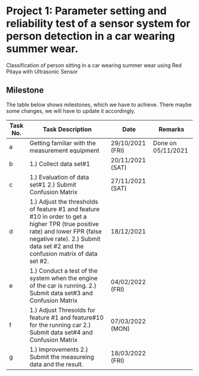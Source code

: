 # Project 1: Parameter setting and reliability test of a sensor system for person detection in a car wearing summer wear.

Classification of person sitting in a car wearing summer wear using Red Pitaya with Ultrasonic Sensor

## Milestone

The table below shows milestones, which we have to achieve. There maybe some changes, we will have to update it accordingly.

| Task No. 	| Task Description                                                                                                                              	| Date             	| Remarks 	|
|----------	|-----------------------------------------------------------------------------------------------------------------------------------------------	|------------------	|---------	|
| a        	| Getting familiar with the measurement equipment                                                                                               	| 29/10/2021 (FRI) 	| Done on 05/11/2021	|
| b        	| 1.) Collect data set#1                                                                                                      	| 20/11/2021 (SAT) 	|         	|
| c        	| 1.) Evaluation of data set#1    2.) Submit Confusion Matrix                                                                                      	| 27/11/2021 (SAT) 	|         	|
| d        	| 1.) Adjust the thresholds of feature #1 and feature #10 in order to get a higher TPR (true positive rate) and lower FPR (false negative rate).  2.) Submit data set #2 and the confusion matrix of data set #2. 	| 18/12/2021       	|         	|
| e        	| 1.) Conduct a test of the system when the engine of the car is running. 2.) Submit data set#3 and Confusion Matrix   	| 04/02/2022 (FRI)                 	|         	|
| f       	| 1.) Adjust Thresolds for feature #1 and feature#10 for the running car 2.) Submit data set#4 and Confusion Matrix	| 07/03/2022 (MON)                	|         	|
| g        	| 1.) Improvements 2.) Submit the measureing data and the result.                   	| 18/03/2022 (FRI)        	|